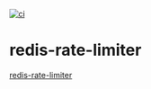 [![ci](https://github.com/AndriyKalashnykov/redis-rate-limiter/actions/workflows/ci.yml/badge.svg?branch=main)](https://github.com/AndriyKalashnykov/redis-rate-limiter/actions/workflows/ci.yml)
# redis-rate-limiter
[redis-rate-limiter](https://dev.to/mauriciolinhares/rate-limiting-http-requests-in-go-using-redis-51m7)
